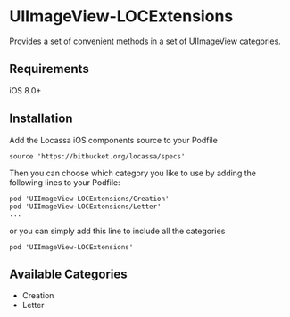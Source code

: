 # UIImageView-LOCExtensions

Provides a set of convenient methods in a set of UIImageView categories.

## Requirements

iOS 8.0+

## Installation

Add the Locassa iOS components source to your Podfile

	source 'https://bitbucket.org/locassa/specs'

Then you can choose which category you like to use by adding the following lines to your Podfile:

    pod 'UIImageView-LOCExtensions/Creation'
    pod 'UIImageView-LOCExtensions/Letter'
    ...

or you can simply add this line to include all the categories

	pod 'UIImageView-LOCExtensions'

## Available Categories

- Creation
- Letter